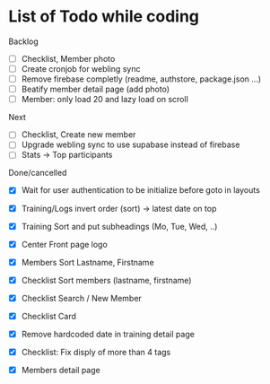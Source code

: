 # List of Todo while coding

Backlog

- [ ] Checklist, Member photo
- [ ] Create cronjob for webling sync
- [ ] Remove firebase completly (readme, authstore, package.json ...)
- [ ] Beatify member detail page (add photo)
- [ ] Member: only load 20 and lazy load on scroll

Next 
- [ ] Checklist, Create new member
- [ ] Upgrade webling sync to use supabase instead of firebase
- [ ] Stats -> Top participants

Done/cancelled

- [x] Wait for user authentication to be initialize before goto in layouts
- [x] Training/Logs invert order (sort) -> latest date on top
- [x] Training Sort and put subheadings (Mo, Tue, Wed, ..)
- [x] Center Front page logo
- [x] Members Sort Lastname, Firstname
- [x] Checklist Sort members (lastname, firstname)
- [x] Checklist Search / New Member
- [x] Checklist Card
- [x] Remove hardcoded date in training detail page
- [x] Checklist: Fix disply of more than 4 tags
- [x] Members detail page


